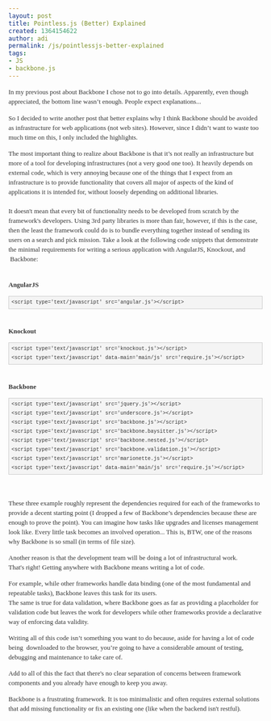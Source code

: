 ```yaml
---
layout: post
title: Pointless.js (Better) Explained
created: 1364154622
author: adi
permalink: /js/pointlessjs-better-explained
tags:
- JS
- backbone.js
---
```

<p><span style="color: rgb(51, 51, 51); font-family: Georgia, 'Times New Roman', 'Bitstream Charter', Times, serif; font-size: 13px; line-height: 19px;">In my previous post about Backbone I chose not to go into details. Apparently, even though appreciated, the bottom line wasn&rsquo;t enough. People expect explanations...</span></p>
<p dir="ltr" style="color: rgb(51, 51, 51); font-family: Georgia, 'Times New Roman', 'Bitstream Charter', Times, serif; font-size: 13px; line-height: 19px;">So I decided to write another post that better explains why I think Backbone should be avoided as infrastructure for web applications (not web sites). However, since I didn&rsquo;t want to waste too much time on this, I only included the highlights.</p>
<p dir="ltr" style="color: rgb(51, 51, 51); font-family: Georgia, 'Times New Roman', 'Bitstream Charter', Times, serif; font-size: 13px; line-height: 19px;">The most important thing to realize about Backbone is that it&rsquo;s not really an infrastructure but more of a tool for developing infrastructures (not a very good one too). It&nbsp;heavily&nbsp;depends on external code, which is very annoying because&nbsp;one of the things that I expect from an infrastructure is to provide functionality that covers all major of aspects of the kind of applications it is intended for, without&nbsp;loosely&nbsp;depending on additional libraries.&nbsp;<br />
	<br />
	It doesn&#39;t mean that every bit of functionality needs to be developed from scratch by the framework&#39;s developers. Using 3rd party libraries is more than fair, however, if this is the case, then the least the framework could do is to bundle everything together instead of sending its users on a search and pick mission. Take a look at the following code snippets that demonstrate the minimal requirements for writing a serious application with AngularJS, Knockout, and &nbsp;Backbone:</p>
<p dir="ltr" style="color: rgb(51, 51, 51); font-family: Georgia, 'Times New Roman', 'Bitstream Charter', Times, serif; font-size: 13px; line-height: 19px;"><br />
	<strong>AngularJS</strong></p>
<pre class="theme:github font-size-enable:true nums:false lang:js decode:true" style="font-size: 10px; line-height: 18px; min-height: 1.5em; color: rgb(51, 51, 51); font-family: 'Courier 10 Pitch', Courier, monospace !important; background-color: rgb(244, 244, 244) !important; border: 1px solid rgb(204, 204, 204) !important; margin-bottom: 1.5em !important; padding: 0.3em 0.5em !important;">
&lt;script type=&#39;text/javascript&#39; src=&#39;angular.js&#39;&gt;&lt;/script&gt;</pre>
<p style="color: rgb(51, 51, 51); font-family: Georgia, 'Times New Roman', 'Bitstream Charter', Times, serif; font-size: 13px; line-height: 19px;"><br />
	<strong>Knockout</strong></p>
<pre class="theme:github font-size-enable:true nums:false lang:js decode:true" style="font-size: 10px; line-height: 18px; min-height: 1.5em; color: rgb(51, 51, 51); font-family: 'Courier 10 Pitch', Courier, monospace !important; background-color: rgb(244, 244, 244) !important; border: 1px solid rgb(204, 204, 204) !important; margin-bottom: 1.5em !important; padding: 0.3em 0.5em !important;">
&lt;script type=&#39;text/javascript&#39; src=&#39;knockout.js&#39;&gt;&lt;/script&gt;
&lt;script type=&#39;text/javascript&#39; data-main=&#39;main/js&#39; src=&#39;require.js&#39;&gt;&lt;/script&gt;</pre>
<p style="color: rgb(51, 51, 51); font-family: Georgia, 'Times New Roman', 'Bitstream Charter', Times, serif; font-size: 13px; line-height: 19px;"><br />
	<strong>Backbone</strong></p>
<pre class="theme:github font-size-enable:true nums:false lang:default decode:true" style="font-size: 10px; line-height: 18px; min-height: 1.5em; color: rgb(51, 51, 51); font-family: 'Courier 10 Pitch', Courier, monospace !important; background-color: rgb(244, 244, 244) !important; border: 1px solid rgb(204, 204, 204) !important; margin-bottom: 1.5em !important; padding: 0.3em 0.5em !important;">
&lt;script type=&#39;text/javascript&#39; src=&#39;jquery.js&#39;&gt;&lt;/script&gt;
&lt;script type=&#39;text/javascript&#39; src=&#39;underscore.js&#39;&gt;&lt;/script&gt;
&lt;script type=&#39;text/javascript&#39; src=&#39;backbone.js&#39;&gt;&lt;/script&gt;
&lt;script type=&#39;text/javascript&#39; src=&#39;backbone.baysitter.js&#39;&gt;&lt;/script&gt;
&lt;script type=&#39;text/javascript&#39; src=&#39;backbone.nested.js&#39;&gt;&lt;/script&gt;
&lt;script type=&#39;text/javascript&#39; src=&#39;backbone.validation.js&#39;&gt;&lt;/script&gt;
&lt;script type=&#39;text/javascript&#39; src=&#39;marionette.js&#39;&gt;&lt;/script&gt;
&lt;script type=&#39;text/javascript&#39; data-main=&#39;main/js&#39; src=&#39;require.js&#39;&gt;&lt;/script&gt;</pre>
<p style="color: rgb(51, 51, 51); font-family: Georgia, 'Times New Roman', 'Bitstream Charter', Times, serif; font-size: 13px; line-height: 19px;">&nbsp;</p>
<p dir="ltr" style="color: rgb(51, 51, 51); font-family: Georgia, 'Times New Roman', 'Bitstream Charter', Times, serif; font-size: 13px; line-height: 19px;">These three example roughly represent the dependencies required for each of the frameworks to provide a decent starting point (I dropped a few of Backbone&rsquo;s dependencies because these are enough to prove the point). You can imagine how tasks like upgrades and licenses management look like. Every little task becomes an involved operation... This is, BTW, one of the reasons why Backbone is so small (in terms of file size).</p>
<p dir="ltr" style="color: rgb(51, 51, 51); font-family: Georgia, 'Times New Roman', 'Bitstream Charter', Times, serif; font-size: 13px; line-height: 19px;">Another reason is that the development team will be doing a lot of infrastructural work.<br />
	That&#39;s right! Getting anywhere with Backbone means writing a lot of code.</p>
<p dir="ltr" style="color: rgb(51, 51, 51); font-family: Georgia, 'Times New Roman', 'Bitstream Charter', Times, serif; font-size: 13px; line-height: 19px;">For example, while other frameworks handle data binding (one of the most fundamental and repeatable tasks), Backbone leaves this task for its users.<br />
	The same is true for data validation, where Backbone goes as far as providing a placeholder for validation code but leaves the work for developers while other frameworks provide a declarative way of enforcing data validity.</p>
<p dir="ltr" style="color: rgb(51, 51, 51); font-family: Georgia, 'Times New Roman', 'Bitstream Charter', Times, serif; font-size: 13px; line-height: 19px;">Writing all of this code isn&rsquo;t something you want to do because, aside for having a lot of code being &nbsp;downloaded to the browser, you&rsquo;re going to have a considerable amount of testing, debugging and maintenance to take care of.</p>
<p style="color: rgb(51, 51, 51); font-family: Georgia, 'Times New Roman', 'Bitstream Charter', Times, serif; font-size: 13px; line-height: 19px;">Add to all of this the fact that there&#39;s no clear separation of concerns between framework components and you already have enough to keep you away.</p>
<p style="color: rgb(51, 51, 51); font-family: Georgia, 'Times New Roman', 'Bitstream Charter', Times, serif; font-size: 13px; line-height: 19px;">Backbone is a frustrating framework. It is too&nbsp;minimalistic&nbsp;and often requires external solutions that add missing functionality or fix an existing one (like when the backend isn&#39;t restful).&nbsp;</p>
<p style="color: rgb(51, 51, 51); font-family: Georgia, 'Times New Roman', 'Bitstream Charter', Times, serif; font-size: 13px; line-height: 19px;">&nbsp;</p>
